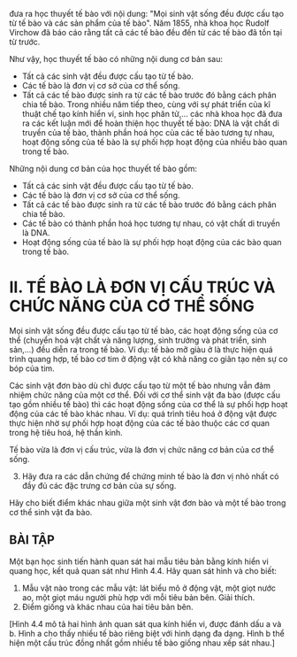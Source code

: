 đưa ra học thuyết tế bào với nội dung: "Mọi sinh vật sống đều được cấu tạo từ tế bào và các sản phẩm của tế bào". Năm 1855, nhà khoa học Rudolf Virchow đã báo cáo rằng tất cả các tế bào đều đến từ các tế bào đã tồn tại từ trước.

Như vậy, học thuyết tế bào có những nội dung cơ bản sau:
- Tất cả các sinh vật đều được cấu tạo từ tế bào.
- Các tế bào là đơn vị cơ sở của cơ thể sống.
- Tất cả các tế bào được sinh ra từ các tế bào trước đó bằng cách phân chia tế bào.
Trong nhiều năm tiếp theo, cùng với sự phát triển của kĩ thuật chế tạo kính hiển vi, sinh học phân tử,... các nhà khoa học đã đưa ra các kết luận mới để hoàn thiện học thuyết tế bào: DNA là vật chất di truyền của tế bào, thành phần hoá học của các tế bào tương tự nhau, hoạt động sống của tế bào là sự phối hợp hoạt động của nhiều bào quan trong tế bào.

Những nội dung cơ bản của học thuyết tế bào gồm:
- Tất cả các sinh vật đều được cấu tạo từ tế bào.
- Các tế bào là đơn vị cơ sở của cơ thể sống.
- Tất cả các tế bào được sinh ra từ các tế bào trước đó bằng cách phân chia tế bào.
- Các tế bào có thành phần hoá học tương tự nhau, có vật chất di truyền là DNA.
- Hoạt động sống của tế bào là sự phối hợp hoạt động của các bào quan trong tế bào.

# II. TẾ BÀO LÀ ĐƠN VỊ CẤU TRÚC VÀ CHỨC NĂNG CỦA CƠ THỂ SỐNG

Mọi sinh vật sống đều được cấu tạo từ tế bào, các hoạt động sống của cơ thể (chuyển hoá vật chất và năng lượng, sinh trưởng và phát triển, sinh sản,...) đều diễn ra trong tế bào. Ví dụ: tế bào mỡ giàu ở là thực hiện quá trình quang hợp, tế bào cơ tim ở động vật có khả năng co giãn tạo nên sự co bóp của tim.

Các sinh vật đơn bào dù chỉ được cấu tạo từ một tế bào nhưng vẫn đảm nhiệm chức năng của một cơ thể. Đối với cơ thể sinh vật đa bào (được cấu tạo gồm nhiều tế bào) thì các hoạt động sống của cơ thể là sự phối hợp hoạt động của các tế bào khác nhau. Ví dụ: quá trình tiêu hoá ở động vật được thực hiện nhờ sự phối hợp hoạt động của các tế bào thuộc các cơ quan trong hệ tiêu hoá, hệ thần kinh.

Tế bào vừa là đơn vị cấu trúc, vừa là đơn vị chức năng cơ bản của cơ thể sống.

3. Hãy đưa ra các dẫn chứng để chứng minh tế bào là đơn vị nhỏ nhất có đầy đủ các đặc trưng cơ bản của sự sống.

Hãy cho biết điểm khác nhau giữa một sinh vật đơn bào và một tế bào trong cơ thể sinh vật đa bào.

## BÀI TẬP

Một bạn học sinh tiến hành quan sát hai mẫu tiêu bản bằng kính hiển vi quang học, kết quả quan sát như Hình 4.4. Hãy quan sát hình và cho biết:
1. Mẫu vật nào trong các mẫu vật: lát biểu mô ở động vật, một giọt nước ao, một giọt máu người phù hợp với mỗi tiêu bản bên. Giải thích.
2. Điểm giống và khác nhau của hai tiêu bản bên.

[Hình 4.4 mô tả hai hình ảnh quan sát qua kính hiển vi, được đánh dấu a và b. Hình a cho thấy nhiều tế bào riêng biệt với hình dạng đa dạng. Hình b thể hiện một cấu trúc đồng nhất gồm nhiều tế bào giống nhau xếp sát nhau.]